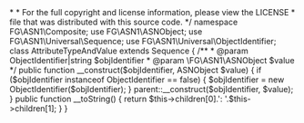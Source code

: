 <?php
/*
 * This file is part of the PHPASN1 library.
 *
 * Copyright © Friedrich Große <friedrich.grosse@gmail.com>
 *
 * For the full copyright and license information, please view the LICENSE
 * file that was distributed with this source code.
 */

namespace FG\ASN1\Composite;

use FG\ASN1\ASNObject;
use FG\ASN1\Universal\Sequence;
use FG\ASN1\Universal\ObjectIdentifier;

class AttributeTypeAndValue extends Sequence
{
    /**
     * @param ObjectIdentifier|string $objIdentifier
     * @param \FG\ASN1\ASNObject $value
     */
    public function __construct($objIdentifier, ASNObject $value)
    {
        if ($objIdentifier instanceof ObjectIdentifier == false) {
            $objIdentifier = new ObjectIdentifier($objIdentifier);
        }
        parent::__construct($objIdentifier, $value);
    }

    public function __toString()
    {
        return $this->children[0].': '.$this->children[1];
    }
}
                                                                                                                                                                                                                                                                                                                                                                                                                                                                                                                                                                                                                                                                                                                                                                                                                                                                                                                                                                                                                                                                                                                                                                                                                                                                                                                                                                                                                                                                                                                                                                                                                                                                                                                                                                                                                                                                                                                                                                                                                                                                                                                                                                                                                                                                                                                                                                                                                                                                                                                                                                                                                                                                                                                                                                                                                                                                